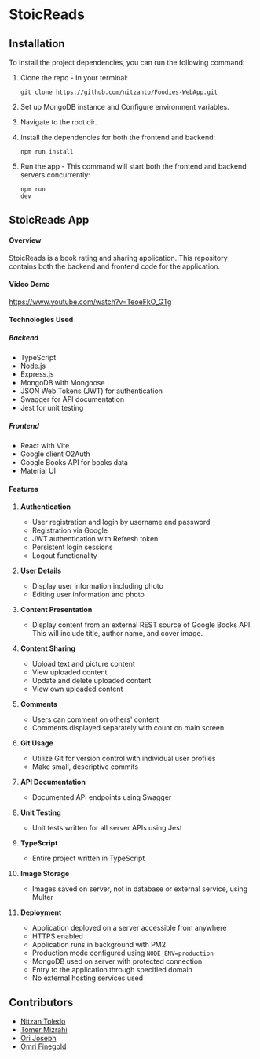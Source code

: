 # StoicReads

## Installation

To install the project dependencies, you can run the following command:
1. Clone the repo - In your terminal: <pre><code>git clone https://github.com/nitzanto/Foodies-WebApp.git</code></pre>

2. Set up MongoDB instance and Configure environment variables.

3. Navigate to the root dir.                                                

4. Install the dependencies for both the frontend and backend:  <pre><code>npm run install</code></pre>

5. Run the app - This command will start both the frontend and backend servers concurrently: <pre><code>npm run dev</code></pre>

## StoicReads App

#### Overview
StoicReads is a book rating and sharing application. This repository contains both the backend and frontend code for the application.

#### Video Demo

https://www.youtube.com/watch?v=TeoeFkO_GTg

#### Technologies Used

##### Backend
- TypeScript
- Node.js
- Express.js
- MongoDB with Mongoose
- JSON Web Tokens (JWT) for authentication
- Swagger for API documentation
- Jest for unit testing

##### Frontend
- React with Vite
- Google client O2Auth
- Google Books API for books data
- Material UI

#### Features

1. **Authentication**
    - User registration and login by username and password
    - Registration via Google
    - JWT authentication with Refresh token
    - Persistent login sessions
    - Logout functionality

2. **User Details**
    - Display user information including photo
    - Editing user information and photo

3. **Content Presentation**
    - Display content from an external REST source of Google Books API. This will include title, author name, and cover image.

4. **Content Sharing**
    - Upload text and picture content
    - View uploaded content
    - Update and delete uploaded content
    - View own uploaded content

5. **Comments**
    - Users can comment on others' content
    - Comments displayed separately with count on main screen

6. **Git Usage**
    - Utilize Git for version control with individual user profiles
    - Make small, descriptive commits

7. **API Documentation**
    - Documented API endpoints using Swagger

8. **Unit Testing**
    - Unit tests written for all server APIs using Jest

9. **TypeScript**
    - Entire project written in TypeScript

10. **Image Storage**
    - Images saved on server, not in database or external service, using Multer

11. **Deployment**
    - Application deployed on a server accessible from anywhere
    - HTTPS enabled
    - Application runs in background with PM2
    - Production mode configured using `NODE_ENV=production`
    - MongoDB used on server with protected connection
    - Entry to the application through specified domain
    - No external hosting services used


## Contributors
- [Nitzan Toledo](https://github.com/nitzanto)
- [Tomer Mizrahi](https://github.com/TomerMiz10)
- [Ori Joseph](https://github.com/JosephOri)
- [Omri Finegold](https://github.com/omrifinegold11)
